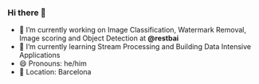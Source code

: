 ### Hi there 👋

- 🔭 I’m currently working on Image Classification, Watermark Removal, Image scoring and Object Detection at **@restbai**
- 🌱 I’m currently learning Stream Processing and Building Data Intensive Applications
- 😄 Pronouns: he/him
- 📌 Location: Barcelona
